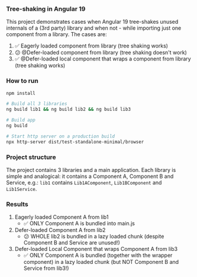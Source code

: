 ### Tree-shaking in Angular 19

This project demonstrates cases when Angular 19 tree-shakes unused internals of a (3rd party) library and when not - while importing just one component from a library. The cases are:

1. ✅ Eagerly loaded component from library (tree shaking works)
2. 😕 @Defer-loaded component from library (tree shaking doesn't work)
3. ✅ @Defer-loaded local component that wraps a component from library (tree shaking works)

### How to run

```bash
npm install

# Build all 3 libraries
ng build lib1 && ng build lib2 && ng build lib3

# Build app
ng build

# Start http server on a production build
npx http-server dist/test-standalone-minimal/browser
```

### Project structure

The project contains 3 libraries and a main application. Each library is simple and analogical: it contains a Component A, Component B and Service, e.g.: `lib1` contains `Lib1AComponent`, `Lib1BComponent` and `Lib1Service`.

### Results

1. Eagerly loaded Component A from lib1
   - ✅ ONLY Component A is bundled into main.js
2. Defer-loaded Component A from lib2
   - 😕 WHOLE lib2 is bundled in a lazy loaded chunk (despite Component B and Service are unused!)
3. Defer-loaded Local Component that wraps Component A from lib3
   - ✅ ONLY Component A is bundled (together with the wrapper component) in a lazy loaded chunk (but NOT Component B and Service from lib3!)
